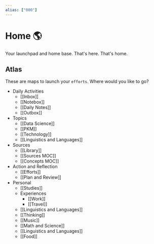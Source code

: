 ```yaml
---
alias: ["000"]
---
```

# Home 🌎
Your launchpad and home base. That's here. That's home.

## Atlas 

These are maps to launch your `efforts`. Where would you like to go?

- Daily Activities
	- [[Inbox]]
	- [[Notebox]]
	- [[Daily Notes]]
	- [[Outbox]]
- Topics
	- [[Data Science]]
	- [[PKM]]
	- [[Technology]]
	- [[Linguistics and Languages]]
- Sources
	- [[Library]]
	- [[Sources MOC]]
	- [[Concepts MOC]]
- Action and Reflection
	- [[Efforts]]
	- [[Plan and Review]]
- Personal
	- [[Studies]]
	- Experiences
		- [[Work]]
		- [[Travel]]
	- [[Linguistics and Languages]]
	- [[Thinking]]
	- [[Music]]
	- [[Math and Science]]
	- [[Linguistics and Languages]]
	- [[Food]]

